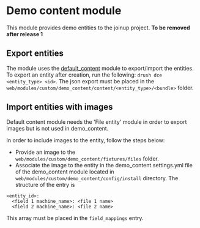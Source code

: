 # Demo content module
This module provides demo entities to the joinup project.
**To be removed after release 1**

## Export entities
The module uses the [default_content](http://drupal.org/project/default_content)
module to export/import the entities.
To export an entity after creation, run the following:
`drush dce <entity_type> <id>`.
The json export must be placed in the
`web/modules/custom/demo_content/content/<entity_type>/<bundle>` folder.

## Import entities with images
Default content module needs the 'File entity' module in order to export
images but is not used in demo_content.

In order to include images to the entity, follow the steps below:
* Provide an image to the `web/modules/custom/demo_content/fixtures/files`
folder.
* Associate the image to the entity in the demo_content.settings.yml file
of the demo_content module located in
`web/modules/custom/demo_content/config/install` directory. The structure
of the entry is
```
<entity_id>:
  <field 1 machine_name>: <file 1 name>
  <field 2 machine_name>: <file 2 name>
```
This array must be placed in the `field_mappings` entry.
